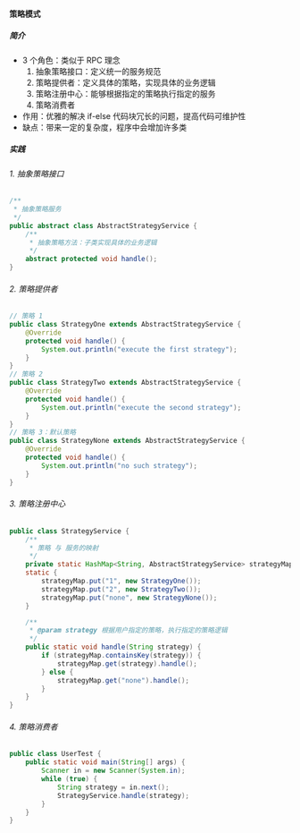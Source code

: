 #### 策略模式

##### 简介

+ 3 个角色：类似于 RPC 理念
  1. 抽象策略接口：定义统一的服务规范
  2. 策略提供者：定义具体的策略，实现具体的业务逻辑
  3. 策略注册中心：能够根据指定的策略执行指定的服务
  4. 策略消费者
+ 作用：优雅的解决 if-else 代码块冗长的问题，提高代码可维护性
+ 缺点：带来一定的复杂度，程序中会增加许多类

##### 实践

###### 1. 抽象策略接口

```java
/**
 * 抽象策略服务
 */
public abstract class AbstractStrategyService {
    /**
     * 抽象策略方法：子类实现具体的业务逻辑
     */
    abstract protected void handle();
}
```

###### 2. 策略提供者

```java
// 策略 1
public class StrategyOne extends AbstractStrategyService {
    @Override
    protected void handle() {
        System.out.println("execute the first strategy");
    }
}
// 策略 2
public class StrategyTwo extends AbstractStrategyService {
    @Override
    protected void handle() {
        System.out.println("execute the second strategy");
    }
}
// 策略 3：默认策略
public class StrategyNone extends AbstractStrategyService {
    @Override
    protected void handle() {
        System.out.println("no such strategy");
    }
}
```

###### 3. 策略注册中心

```java
public class StrategyService {
    /**
     * 策略 与 服务的映射
     */
    private static HashMap<String, AbstractStrategyService> strategyMap = new HashMap<>();
    static {
        strategyMap.put("1", new StrategyOne());
        strategyMap.put("2", new StrategyTwo());
        strategyMap.put("none", new StrategyNone());
    }

    /**
     * @param strategy 根据用户指定的策略，执行指定的策略逻辑
     */
    public static void handle(String strategy) {
        if (strategyMap.containsKey(strategy)) {
            strategyMap.get(strategy).handle();
        } else {
            strategyMap.get("none").handle();
        }
    }
}
```

###### 4. 策略消费者

```java
public class UserTest {
    public static void main(String[] args) {
        Scanner in = new Scanner(System.in);
        while (true) {
            String strategy = in.next();
            StrategyService.handle(strategy);
        }
    }
}
```

